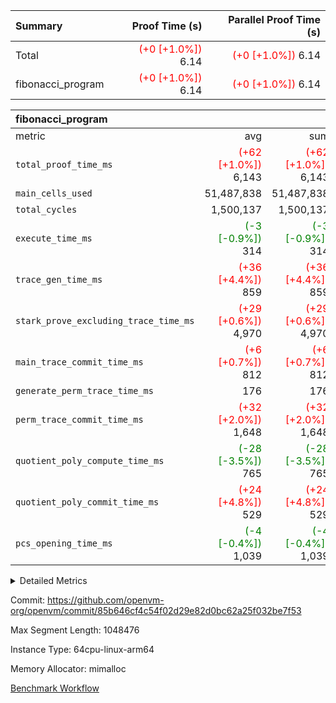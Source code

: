| Summary | Proof Time (s) | Parallel Proof Time (s) |
|:---|---:|---:|
| Total | <span style='color: red'>(+0 [+1.0%])</span> 6.14 | <span style='color: red'>(+0 [+1.0%])</span> 6.14 |
| fibonacci_program | <span style='color: red'>(+0 [+1.0%])</span> 6.14 | <span style='color: red'>(+0 [+1.0%])</span> 6.14 |


| fibonacci_program |||||
|:---|---:|---:|---:|---:|
|metric|avg|sum|max|min|
| `total_proof_time_ms ` | <span style='color: red'>(+62 [+1.0%])</span> 6,143 | <span style='color: red'>(+62 [+1.0%])</span> 6,143 | <span style='color: red'>(+62 [+1.0%])</span> 6,143 | <span style='color: red'>(+62 [+1.0%])</span> 6,143 |
| `main_cells_used     ` |  51,487,838 |  51,487,838 |  51,487,838 |  51,487,838 |
| `total_cycles        ` |  1,500,137 |  1,500,137 |  1,500,137 |  1,500,137 |
| `execute_time_ms     ` | <span style='color: green'>(-3 [-0.9%])</span> 314 | <span style='color: green'>(-3 [-0.9%])</span> 314 | <span style='color: green'>(-3 [-0.9%])</span> 314 | <span style='color: green'>(-3 [-0.9%])</span> 314 |
| `trace_gen_time_ms   ` | <span style='color: red'>(+36 [+4.4%])</span> 859 | <span style='color: red'>(+36 [+4.4%])</span> 859 | <span style='color: red'>(+36 [+4.4%])</span> 859 | <span style='color: red'>(+36 [+4.4%])</span> 859 |
| `stark_prove_excluding_trace_time_ms` | <span style='color: red'>(+29 [+0.6%])</span> 4,970 | <span style='color: red'>(+29 [+0.6%])</span> 4,970 | <span style='color: red'>(+29 [+0.6%])</span> 4,970 | <span style='color: red'>(+29 [+0.6%])</span> 4,970 |
| `main_trace_commit_time_ms` | <span style='color: red'>(+6 [+0.7%])</span> 812 | <span style='color: red'>(+6 [+0.7%])</span> 812 | <span style='color: red'>(+6 [+0.7%])</span> 812 | <span style='color: red'>(+6 [+0.7%])</span> 812 |
| `generate_perm_trace_time_ms` |  176 |  176 |  176 |  176 |
| `perm_trace_commit_time_ms` | <span style='color: red'>(+32 [+2.0%])</span> 1,648 | <span style='color: red'>(+32 [+2.0%])</span> 1,648 | <span style='color: red'>(+32 [+2.0%])</span> 1,648 | <span style='color: red'>(+32 [+2.0%])</span> 1,648 |
| `quotient_poly_compute_time_ms` | <span style='color: green'>(-28 [-3.5%])</span> 765 | <span style='color: green'>(-28 [-3.5%])</span> 765 | <span style='color: green'>(-28 [-3.5%])</span> 765 | <span style='color: green'>(-28 [-3.5%])</span> 765 |
| `quotient_poly_commit_time_ms` | <span style='color: red'>(+24 [+4.8%])</span> 529 | <span style='color: red'>(+24 [+4.8%])</span> 529 | <span style='color: red'>(+24 [+4.8%])</span> 529 | <span style='color: red'>(+24 [+4.8%])</span> 529 |
| `pcs_opening_time_ms ` | <span style='color: green'>(-4 [-0.4%])</span> 1,039 | <span style='color: green'>(-4 [-0.4%])</span> 1,039 | <span style='color: green'>(-4 [-0.4%])</span> 1,039 | <span style='color: green'>(-4 [-0.4%])</span> 1,039 |



<details>
<summary>Detailed Metrics</summary>

| group | num_segments | keygen_time_ms | commit_exe_time_ms |
| --- | --- | --- | --- |
| fibonacci_program | 1 | 373 | 5 | 

| group | air_name | quotient_deg | interactions | constraints |
| --- | --- | --- | --- | --- |
| fibonacci_program | AccessAdapterAir<16> | 2 | 5 | 14 | 
| fibonacci_program | AccessAdapterAir<2> | 2 | 5 | 14 | 
| fibonacci_program | AccessAdapterAir<32> | 2 | 5 | 14 | 
| fibonacci_program | AccessAdapterAir<4> | 2 | 5 | 14 | 
| fibonacci_program | AccessAdapterAir<64> | 2 | 5 | 14 | 
| fibonacci_program | AccessAdapterAir<8> | 2 | 5 | 14 | 
| fibonacci_program | BitwiseOperationLookupAir<8> | 2 | 2 | 4 | 
| fibonacci_program | MemoryMerkleAir<8> | 2 | 4 | 40 | 
| fibonacci_program | PersistentBoundaryAir<8> | 2 | 3 | 6 | 
| fibonacci_program | PhantomAir | 2 | 3 | 5 | 
| fibonacci_program | Poseidon2PeripheryAir<BabyBearParameters>, 1> | 2 | 1 | 286 | 
| fibonacci_program | ProgramAir | 1 | 1 | 4 | 
| fibonacci_program | RangeTupleCheckerAir<2> | 1 | 1 | 4 | 
| fibonacci_program | VariableRangeCheckerAir | 1 | 1 | 4 | 
| fibonacci_program | VmAirWrapper<Rv32BaseAluAdapterAir, BaseAluCoreAir<4, 8> | 2 | 19 | 43 | 
| fibonacci_program | VmAirWrapper<Rv32BaseAluAdapterAir, LessThanCoreAir<4, 8> | 2 | 17 | 39 | 
| fibonacci_program | VmAirWrapper<Rv32BaseAluAdapterAir, ShiftCoreAir<4, 8> | 2 | 23 | 90 | 
| fibonacci_program | VmAirWrapper<Rv32BranchAdapterAir, BranchEqualCoreAir<4> | 2 | 11 | 25 | 
| fibonacci_program | VmAirWrapper<Rv32BranchAdapterAir, BranchLessThanCoreAir<4, 8> | 2 | 13 | 41 | 
| fibonacci_program | VmAirWrapper<Rv32CondRdWriteAdapterAir, Rv32JalLuiCoreAir> | 2 | 10 | 22 | 
| fibonacci_program | VmAirWrapper<Rv32HintStoreAdapterAir, Rv32HintStoreCoreAir> | 2 | 15 | 17 | 
| fibonacci_program | VmAirWrapper<Rv32JalrAdapterAir, Rv32JalrCoreAir> | 2 | 16 | 20 | 
| fibonacci_program | VmAirWrapper<Rv32LoadStoreAdapterAir, LoadSignExtendCoreAir<4, 8> | 2 | 18 | 33 | 
| fibonacci_program | VmAirWrapper<Rv32LoadStoreAdapterAir, LoadStoreCoreAir<4> | 2 | 17 | 38 | 
| fibonacci_program | VmAirWrapper<Rv32MultAdapterAir, DivRemCoreAir<4, 8> | 2 | 25 | 88 | 
| fibonacci_program | VmAirWrapper<Rv32MultAdapterAir, MulHCoreAir<4, 8> | 2 | 24 | 38 | 
| fibonacci_program | VmAirWrapper<Rv32MultAdapterAir, MultiplicationCoreAir<4, 8> | 2 | 19 | 26 | 
| fibonacci_program | VmAirWrapper<Rv32RdWriteAdapterAir, Rv32AuipcCoreAir> | 2 | 11 | 15 | 
| fibonacci_program | VmConnectorAir | 2 | 3 | 9 | 

| group | air_name | segment | rows | prep_cols | perm_cols | main_cols | cells |
| --- | --- | --- | --- | --- | --- | --- | --- |
| fibonacci_program | AccessAdapterAir<8> | 0 | 64 |  | 24 | 17 | 2,624 | 
| fibonacci_program | BitwiseOperationLookupAir<8> | 0 | 65,536 | 3 | 8 | 2 | 655,360 | 
| fibonacci_program | MemoryMerkleAir<8> | 0 | 256 |  | 20 | 32 | 13,312 | 
| fibonacci_program | PersistentBoundaryAir<8> | 0 | 64 |  | 12 | 20 | 2,048 | 
| fibonacci_program | PhantomAir | 0 | 2 |  | 12 | 6 | 36 | 
| fibonacci_program | Poseidon2PeripheryAir<BabyBearParameters>, 1> | 0 | 256 |  | 8 | 300 | 78,848 | 
| fibonacci_program | ProgramAir | 0 | 4,096 |  | 8 | 10 | 73,728 | 
| fibonacci_program | RangeTupleCheckerAir<2> | 0 | 524,288 | 2 | 8 | 1 | 4,718,592 | 
| fibonacci_program | VariableRangeCheckerAir | 0 | 262,144 | 2 | 8 | 1 | 2,359,296 | 
| fibonacci_program | VmAirWrapper<Rv32BaseAluAdapterAir, BaseAluCoreAir<4, 8> | 0 | 1,048,576 |  | 80 | 36 | 121,634,816 | 
| fibonacci_program | VmAirWrapper<Rv32BaseAluAdapterAir, LessThanCoreAir<4, 8> | 0 | 524,288 |  | 40 | 37 | 40,370,176 | 
| fibonacci_program | VmAirWrapper<Rv32BaseAluAdapterAir, ShiftCoreAir<4, 8> | 0 | 2 |  | 52 | 53 | 210 | 
| fibonacci_program | VmAirWrapper<Rv32BranchAdapterAir, BranchEqualCoreAir<4> | 0 | 262,144 |  | 48 | 26 | 19,398,656 | 
| fibonacci_program | VmAirWrapper<Rv32BranchAdapterAir, BranchLessThanCoreAir<4, 8> | 0 | 8 |  | 56 | 32 | 704 | 
| fibonacci_program | VmAirWrapper<Rv32CondRdWriteAdapterAir, Rv32JalLuiCoreAir> | 0 | 131,072 |  | 44 | 18 | 8,126,464 | 
| fibonacci_program | VmAirWrapper<Rv32HintStoreAdapterAir, Rv32HintStoreCoreAir> | 0 | 4 |  | 36 | 26 | 248 | 
| fibonacci_program | VmAirWrapper<Rv32JalrAdapterAir, Rv32JalrCoreAir> | 0 | 16 |  | 36 | 28 | 1,024 | 
| fibonacci_program | VmAirWrapper<Rv32LoadStoreAdapterAir, LoadStoreCoreAir<4> | 0 | 32 |  | 72 | 40 | 3,584 | 
| fibonacci_program | VmAirWrapper<Rv32RdWriteAdapterAir, Rv32AuipcCoreAir> | 0 | 16 |  | 28 | 21 | 784 | 
| fibonacci_program | VmConnectorAir | 0 | 2 | 1 | 12 | 4 | 32 | 

| group | segment | trace_gen_time_ms | total_proof_time_ms | total_cycles | total_cells | stark_prove_excluding_trace_time_ms | quotient_poly_compute_time_ms | quotient_poly_commit_time_ms | perm_trace_commit_time_ms | pcs_opening_time_ms | main_trace_commit_time_ms | main_cells_used | generate_perm_trace_time_ms | execute_time_ms |
| --- | --- | --- | --- | --- | --- | --- | --- | --- | --- | --- | --- | --- | --- | --- |
| fibonacci_program | 0 | 859 | 6,143 | 1,500,137 | 197,440,542 | 4,970 | 765 | 529 | 1,648 | 1,039 | 812 | 51,487,838 | 176 | 314 | 

</details>


Commit: https://github.com/openvm-org/openvm/commit/85b646cf4c54f02d29e82d0bc62a25f032be7f53

Max Segment Length: 1048476

Instance Type: 64cpu-linux-arm64

Memory Allocator: mimalloc

[Benchmark Workflow](https://github.com/openvm-org/openvm/actions/runs/12936829326)
